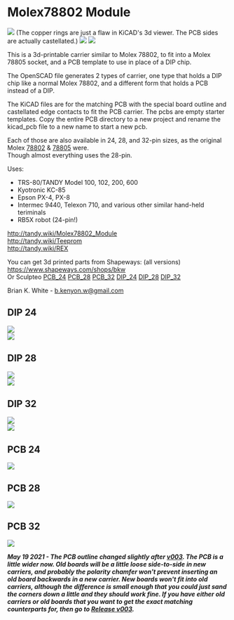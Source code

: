 # Molex78802 Module
![](Molex78802_PCB_28.jpg)
(The copper rings are just a flaw in KiCAD's 3d viewer. The PCB sides are actually castellated.)
![](PCB_28_example_1.jpg)
![](PCB_28_example_2.jpg)

This is a 3d-printable carrier similar to Molex 78802, to fit into a Molex 78805 socket, and a PCB template to use in place of a DIP chip.

The OpenSCAD file generates 2 types of carrier, one type that holds a DIP chip like a normal Molex 78802, and a different form that holds a PCB instead of a DIP.

The KiCAD files are for the matching PCB with the special board outline and castellated edge contacts to fit the PCB carrier. The pcbs are empty starter templates. Copy the entire PCB directory to a new project and rename the kicad_pcb file to a new name to start a new pcb.

Each of those are also available in 24, 28, and 32-pin sizes, as the original Molex [78802](references/050395288_sd_corrected.pdf) & [78805](references/015299282_sd_corrected.pdf) were.  
Though almost everything uses the 28-pin.

Uses:
* TRS-80/TANDY Model 100, 102, 200, 600
* Kyotronic KC-85
* Epson PX-4, PX-8
* Intermec 9440, Telexon 710, and various other similar hand-held teriminals
* RB5X robot (24-pin!)

http://tandy.wiki/Molex78802_Module  
http://tandy.wiki/Teeprom  
http://tandy.wiki/REX  

You can get 3d printed parts from Shapeways: (all versions) https://www.shapeways.com/shops/bkw  
Or Sculpteo [PCB_24](https://www.sculpteo.com/en/print/molex78802_pcb_24-3/RsZeqHPr) [PCB_28](https://www.sculpteo.com/en/print/molex78802_pcb_28-12/WcG4p9tn) [PCB_32](https://www.sculpteo.com/en/print/molex78802_pcb_32-2/yHhtP8Rm) [DIP_24](https://www.sculpteo.com/en/print/molex78802_dip_24/P2V6xXt8) [DIP_28](https://www.sculpteo.com/en/print/molex78802_dip_28-7/LX6JbLYc) [DIP_32](https://www.sculpteo.com/en/print/molex78802_dip_32/sJC8nkke)

Brian K. White - b.kenyon.w@gmail.com

## DIP 24  
![](Molex78802_CERDIP_24.jpg)  
![](Molex78802_CERDIP_24_b.jpg)

## DIP 28  
![](Molex78802_CERDIP_28.jpg)  
![](Molex78802_CERDIP_28_b.jpg)

## DIP 32  
![](Molex78802_CERDIP_32.jpg)  
![](Molex78802_CERDIP_32_b.jpg)

## PCB 24  
![](Molex78802_PCB_24.jpg)

## PCB 28  
![](Molex78802_PCB_28.jpg)

## PCB 32  
![](Molex78802_PCB_28.jpg)

***May 19 2021 - The PCB outline changed slightly after [v003](https://github.com/bkw777/Molex78802_Module/tree/v003). The PCB is a little wider now. Old boards will be a little loose side-to-side in new carriers, and probably the polarity chamfer won't prevent inserting an old board backwards in a new carrier. New boards won't fit into old carriers, although the difference is small enough that you could just sand the corners down a little and they should work fine. If you have either old carriers or old boards that you want to get the exact matching counterparts for, then go to [Release v003](https://github.com/bkw777/Molex78802_Module/releases/tag/v003).***
